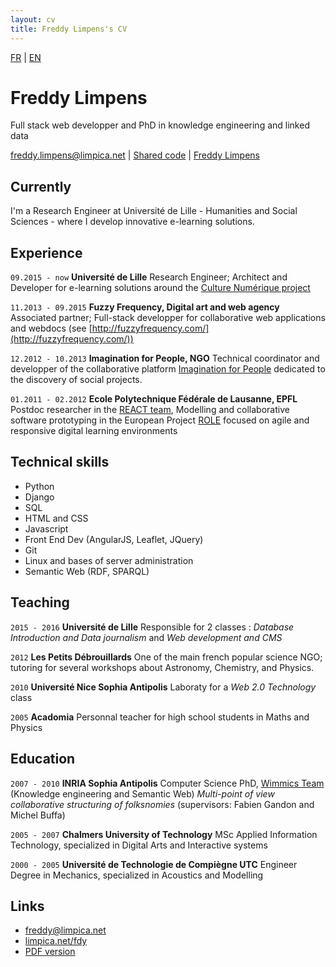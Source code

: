 ```yaml
---
layout: cv
title: Freddy Limpens's CV
---
```


<div id="lang">
<a class="unselected" href="cv_fr.html">FR</a> | <a class="selected" href="cv_en.html">EN</a>
</div>   
    
# Freddy Limpens
Full stack web developper and PhD in knowledge engineering and linked data

<div id="webaddress">
<a href="mailto:freddy.limpens@limpica.net">freddy.limpens@limpica.net</a>
|
<i class="fa fa-github"></i> <a href="http://github.com/freddylimpens">Shared code</a>
|
<i class="fa fa-linkedin"></i> <a href="https://fr.linkedin.com/in/freddylimpens">Freddy Limpens</a>

</div>

## Currently

I'm a Research Engineer at Université de Lille - Humanities and Social Sciences - where I develop innovative e-learning solutions.

## Experience

`09.2015 - now`
__Université de Lille__ Research Engineer; Architect and Developer for e-learning solutions around the [Culture Numérique project](http://culturenumerique.univ-lille3.fr/)

`11.2013 - 09.2015`
__Fuzzy Frequency, Digital art and web agency__ Associated partner; Full-stack developper for collaborative web applications and webdocs (see  [http://fuzzyfrequency.com/](http://fuzzyfrequency.com/))

`12.2012 - 10.2013`
__Imagination for People, NGO__ Technical coordinator and developper of the collaborative platform [Imagination for People](http://imaginationforpeople.org) dedicated to the discovery of social projects.

`01.2011 - 02.2012`
__Ecole Polytechnique Fédérale de Lausanne, EPFL__ Postdoc researcher in the [REACT team](http://react.epfl.ch/), Modelling and collaborative software prototyping in the European Project [ROLE](http://role-project.archiv.zsi.at/) focused on agile and responsive digital learning environments

## Technical skills

* Python
* Django
* SQL
* HTML and CSS
* Javascript
* Front End Dev (AngularJS, Leaflet, JQuery)
* Git
* Linux and bases of server administration
* Semantic Web (RDF, SPARQL)

## Teaching

`2015 - 2016`
__Université de Lille__ Responsible for 2 classes : *Database Introduction and Data journalism* and *Web development and CMS*

`2012`
__Les Petits Débrouillards__ One of the main french popular science NGO; tutoring for several workshops about Astronomy, Chemistry, and Physics.

`2010`
__Université Nice Sophia Antipolis__ Laboraty for a *Web 2.0 Technology* class

`2005`
__Acadomia__ Personnal teacher for high school students in Maths and Physics

## Education

`2007 - 2010`
__INRIA Sophia Antipolis__ Computer Science PhD, [Wimmics Team](http://wimmics.inria.fr/) (Knowledge engineering and Semantic Web) *Multi-point of view collaborative structuring of folksnomies* (supervisors: Fabien Gandon and Michel Buffa)

`2005 - 2007`
__Chalmers University of Technology__ MSc Applied Information Technology, specialized in Digital Arts and Interactive systems

`2000 - 2005`
__Université de Technologie de Compiègne UTC__ Engineer Degree in Mechanics, specialized in Acoustics and Modelling




<!-- ## Projects

### commons

I was member of the board of managers of one of the first coworking place in Lille, La Coroutine, for 2 years (2013-2015). This self-financed place is considered a common since it is run by the community of its users and is open to any kind of contribution. This is also where I got the chance to contribute to other commons-like projects on social projects cartography (http://imaginationforpeople.org/, http://encommuns.org) or the development of a community of hackers and DIYers in Lille (http://lille-makers.org)

### scientific mediation

As a teacher and science and philosophy , I love transmitting

### datarea

I entered Imperial College's [Summer Data Challenge](https://www.imperial.ac.uk/data-science/education/summer-data-challenge/) competition, where entrants analysed a given dataset and then proposed a startup idea based on their results. I developed a modelling technique to select housing areas for investment and was awarded third place: £2,000 and startup support from Imperial Create Lab. My entry can be seen at [blm.io/datarea](http://blm.io/datarea) and the code is shared on my github account. -->

## Links 

* <i class="fa fa-envelope"></i> <a href="mailto:freddy@limpica.net">freddy@limpica.net</a><br />
* <i class="fa fa-home"></i> <a href="http://limpica.net/fdy">limpica.net/fdy</a><br />
* <i class="fa fa-file-pdf-o"></i> <a href="cv_flimpens.EN.pdf">PDF version</a>


<!-- ### Footer

Last updated: May 2013 -->
